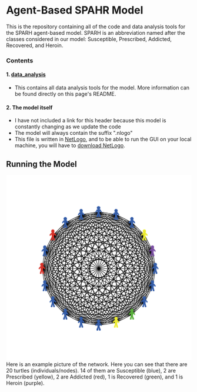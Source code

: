 # Agent-Based SPAHR Model

This is the repository containing all of the code and data analysis tools for the SPARH agent-based model. SPARH is an abbreviation named after the classes considered in our model: Susceptible, Prescribed, Addicted, Recovered, and Heroin. 

### Contents
#### 1. [data_analysis](https://github.com/mountaindust/Heroin_model/tree/master/ABM/data_analysis)
- This contains all data analysis tools for the model. More information can be found directly on this page's README.
#### 2. The model itself
- I have not included a link for this header because this model is constantly changing as we update the code
- The model will always contain the suffix ".nlogo"
- This file is written in [NetLogo](https://ccl.northwestern.edu/netlogo/), and to be able to run the GUI on your local machine, you will have to [download NetLogo](https://ccl.northwestern.edu/netlogo/download.shtml). 

## Running the Model

![Network Picture](https://github.com/mountaindust/Heroin_model/blob/master/ABM/supporting_docs/network_picture.png)
Here is an example picture of the network. Here you can see that there are 20 turtles (individuals/nodes). 14 of them are Susceptible (blue), 2 are Prescribed (yellow), 2 are Addicted (red), 1 is Recovered (green), and 1 is Heroin (purple). 
